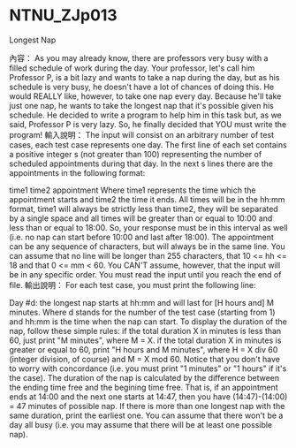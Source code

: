 NTNU_ZJp013
===========

Longest Nap


內容： 
As you may already know, there are professors very busy with a filled schedule of work during the day. Your professor, let's call him Professor P, is a bit lazy and wants to take a nap during the day, but as his schedule is very busy, he doesn't have a lot of chances of doing this. He would REALLY like, however, to take one nap every day. Because he'll take just one nap, he wants to take the longest nap that it's possible given his schedule. He decided to write a program to help him in this task but, as we said, Professor P is very lazy. So, he finally decided that YOU must write the program!
輸入說明：
The input will consist on an arbitrary number of test cases, each test case represents one day. The first line of each set contains a positive integer s (not greater than 100) representing the number of scheduled appointments during that day. In the next s lines there are the appointments in the following format:

time1 time2 appointment
Where time1 represents the time which the appointment starts and time2 the time it ends. All times will be in the hh:mm format, time1 will always be strictly less than time2, they will be separated by a single space and all times will be greater than or equal to 10:00 and less than or equal to 18:00. So, your response must be in this interval as well (i.e. no nap can start before 10:00 and last after 18:00). The appointment can be any sequence of characters, but will always be in the same line. You can assume that no line will be longer than 255 characters, that 10 <= hh <= 18 and that 0 <= mm < 60. You CAN'T assume, however, that the input will be in any specific order. You must read the input until you reach the end of file.
輸出說明：
For each test case, you must print the following line:

Day #d: the longest nap starts at hh:mm and will last for [H hours and] M minutes.
Where d stands for the number of the test case (starting from 1) and hh:mm is the time when the nap can start. To display the duration of the nap, follow these simple rules:
if the total duration X in minutes is less than 60, just print "M minutes", where M = X.
if the total duration X in minutes is greater or equal to 60, print "H hours and M minutes", where H = X div 60 (integer division, of course) and M = X mod 60.
Notice that you don't have to worry with concordance (i.e. you must print "1 minutes" or "1 hours" if it's the case). The duration of the nap is calculated by the difference between the ending time free and the begining time free. That is, if an appointment ends at 14:00 and the next one starts at 14:47, then you have (14:47)-(14:00) = 47 minutes of possible nap.
If there is more than one longest nap with the same duration, print the earliest one. You can assume that there won't be a day all busy (i.e. you may assume that there will be at least one possible nap).
